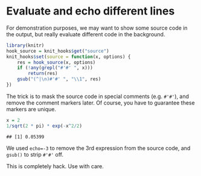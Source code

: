# Evaluate and echo different lines

For demonstration purposes, we may want to show some source code in the output, but really evaluate different code in the background.


```r
library(knitr)
hook_source = knit_hooks$get("source")
knit_hooks$set(source = function(x, options) {
    res = hook_source(x, options)
    if (!any(grepl("#'#' ", x))) 
        return(res)
    gsub("(^|\n)#'#' ", "\\1", res)
})
```

The trick is to mask the source code in special comments (e.g. `#'#'`), and remove the comment markers later. Of course, you have to guarantee these markers are unique.


```r
x = 2
1/sqrt(2 * pi) * exp(-x^2/2)
```

```
## [1] 0.05399
```

We used `echo=-3` to remove the 3rd expression from the source code, and `gsub()` to strip `#'#'` off.

This is completely hack. Use with care.
